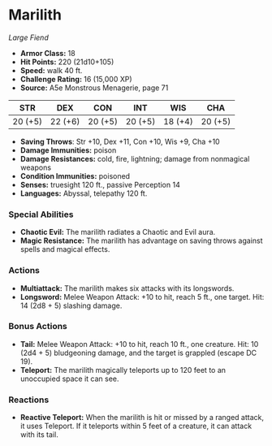 # Marilith

*Large* *Fiend*

- **Armor Class:** 18
- **Hit Points:** 220 (21d10+105)
- **Speed:** walk 40 ft.
- **Challenge Rating:** 16 (15,000 XP)
- **Source:** A5e Monstrous Menagerie, page 71

| STR | DEX | CON | INT | WIS | CHA |
| --- | --- | --- | --- | --- | --- |
| 20 (+5) | 22 (+6) | 20 (+5) | 20 (+5) | 18 (+4) | 20 (+5) |

- **Saving Throws**: Str +10, Dex +11, Con +10, Wis +9, Cha +10
- **Damage Immunities:** poison
- **Damage Resistances:** cold, fire, lightning; damage from nonmagical weapons
- **Condition Immunities:** poisoned
- **Senses:** truesight 120 ft., passive Perception 14
- **Languages:** Abyssal, telepathy 120 ft.

### Special Abilities

- **Chaotic Evil:** The marilith radiates a Chaotic and Evil aura.
- **Magic Resistance:** The marilith has advantage on saving throws against spells and magical effects.

### Actions

- **Multiattack:** The marilith makes six attacks with its longswords.
- **Longsword:** Melee Weapon Attack: +10 to hit, reach 5 ft., one target. Hit: 14 (2d8 + 5) slashing damage.

### Bonus Actions

- **Tail:** Melee Weapon Attack: +10 to hit, reach 10 ft., one creature. Hit: 10 (2d4 + 5) bludgeoning damage, and the target is grappled (escape DC 19).
- **Teleport:** The marilith magically teleports up to 120 feet to an unoccupied space it can see.

### Reactions

- **Reactive Teleport:** When the marilith is hit or missed by a ranged attack, it uses Teleport. If it teleports within 5 feet of a creature, it can attack with its tail.



